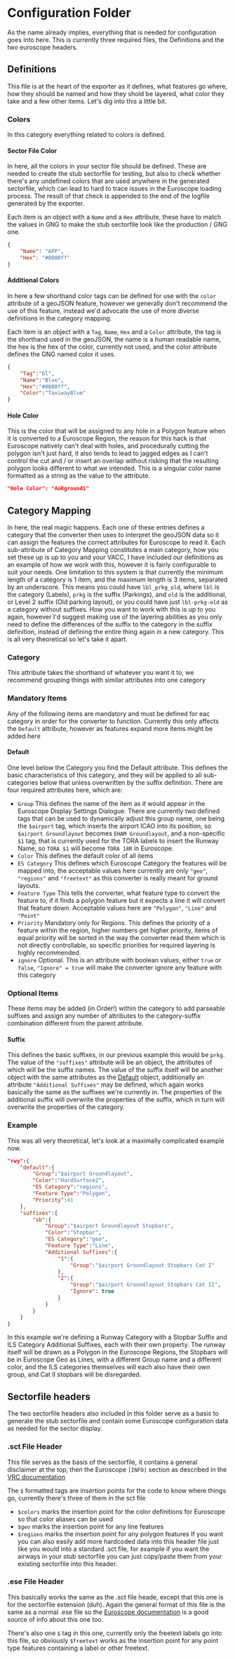 # Configuration Folder
As the name already implies, everything that is needed for configuration goes into here. This is currently three required files, the Definitions and the two euroscope headers.

## Definitions
This file is at the heart of the exporter as it defines, what features go where, how they should be named and how they shold be layered, what color they take and a few other items. Let's dig into this a little bit.

### Colors
In this category everything related to colors is defined. 

#### Sector File Color
In here, all the colors in your sector file should be defined. These are needed to create the stub sectorfile for testing, but also to check whether there's any undefined colors that are used anywhere in the generated sectorfile, which can lead to hard to trace issues in the Euroscope loading process. The result of that check is appended to the end of the logfile generated by the exporter.

Each item is an object with a `Name` and a `Hex` attribute, these have to match the values in GNG to make the stub sectorfile look like the production / GNG one.
```Json
{
    "Name": "APP",
    "Hex": "#0000ff"
}
```

#### Additional Colors
In here a few shorthand color tags can be defined for use with the `color` attribute of a geoJSON feature, however we generally don't recommend the use of this feature, instead we'd advocate the use of more diverse definitions in the category mapping.

Each item is an object with a `Tag`, `Name`, `Hex` and a `Color` attribute, the tag is the shorthand used in the geoJSON, the name is a human readable name, the hex is the hex of the color, currently not used, and the color attribute defines the GNG named color it uses.
```JSON
{
    "Tag":"bl",
    "Name":"Blue",
    "Hex":"#0000ff",
    "Color":"TaxiwayBlue"
}
```

#### Hole Color
This is the color that will be assigned to any hole in a Polygon feature when it is converted to a Euroscope Region, the reason for this hack is that Euroscope natively can't deal with holes, and procedurally cutting the polygon isn't just hard, it also tends to lead to jagged edges as I can't control the cut and / or insert an overlap without risking that the resulting polygon looks different to what we intended. This is a singular color name formatted as a string as the value to the attribute.
```JSON
"Hole Color": "AoRground1"
```

## Category Mapping
In here, the real magic happens. Each one of these entries defines a category that the converter then uses to interpret the geoJSON data so it can assign the features the correct attributes for Euroscope to read it.
Each sub-attribute of Category Mapping constitutes a main category, how you set these up is up to you and your VACC, I have included our definitions as an example of how we work with this, however it is fairly configurable to suit your needs.
One limitation to this system is that currently the minimum length of a category is 1 item, and the maximum length is 3 items, separated by an underscore. This means you could have `lbl_prkg_old`, where `lbl` is the category (Labels), `prkg` is the suffix (Parkings), and `old` is the additional, or Level 2 suffix (Old parking layout), or you could have just `lbl-prkg-old` as a category without suffixes. How you want to work with this is up to you again, however I'd suggest making use of the layering abilities as you only need to define the differences of the suffix to the category in the suffix definition, instead of defining the entire thing again in a new category.
This is all very theoretical so let's take it apart.

### Category
This attribute takes the shorthand of whatever you want it to, we recommend grouping things with similar attributes into one category

### Mandatory Items
Any of the following items are mandatory and must be defined for eac category in order for the converter to function. Currently this only affects the `Default` attribute, however as features expand more items might be added here

#### Default
One level below the Category you find the Default attribute. This defines the basic characteristics of this category, and they will be applied to all sub-categories below that unless overwritten by the suffix definition. There are four required attributes here, which are:
- `Group` This defines the name of the item as it would appear in the Euroscope Display Settings Dialogue. There are currently two defined tags that can be used to dynamically adjust this group name, one being the `$airport` tag, which inserts the airport ICAO into its position, so `$airport Groundlayout` becomes `EHAM Groundlayout`, and a non-specific `$1` tag, that is currently used for the TORA labels to insert the Runway Name, so `TORA $1` will become `TORA 18R` in Euroscope.
- `Color` This defines the default color of all items
- `ES Category` This defines which Euroscope Category the features will be mapped into, the acceptable values here currently are only `"geo"`, `"regions"` and `"freetext"` as this converter is really meant for ground layouts.
- `Feature Type` This tells the converter, what feature type to convert the feature to, if it finds a polygon feature but it expects a line it will convert that feature down. Acceptable values here are `"Polygon"`, `"Line"` and `"Point"`
- `Priority` Mandatory only for Regions. This defines the priority of a feature within the region, higher numbers get higher priority, items of equal priority will be sorted in the way the converter read them which is not directly controllable, so specific priorities for required layering is highly recommended.
- `ignore` Optional. This is an attribute with boolean values, either `true` or `false`, `"Ignore" = true` will make the converter ignore any feature with this category

### Optional Items
These items may be added (in Order!) within the category to add parseable suffixes and assign any number of attributes to the category-suffix combination different from the parent attribute.

#### Suffix
This defines the basic suffixes, in our previous example this would be `prkg`. The value of the `"suffixes"` attribute will be an object, the attributes of which will be the suffix names. The value of the suffix itself will be another object with the same attributes as the [Default](#default) object, additionally an attribute `"Additional Suffixes"` may be defined, which again works basically the same as the suffixes we're currently in. The properties of the additional suffix will overwrite the properties of the suffix, which in turn will overwrite the properties of the category.

### Example
This was all very theoretical, let's look at a maximally complicated example now.
```JSON
"rwy":{
    "default":{
        "Group":"$airport Groundlayout",
        "Color":"HardSurface2",
        "ES Category":"regions",
        "Feature Type":"Polygon",
        "Priority":41
    },
    "suffixes":{
        "sb":{
            "Group":"$airport Groundlayout Stopbars",
            "Color":"Stopbar",
            "ES Category":"geo",
            "Feature Type":"Line",
            "Additional Suffixes":{
                "1":{
                    "Group":"$airport Groundlayout Stopbars Cat I"
                },
                "2":{
                    "Group":"$airport Groundlayout Stopbars Cat II",
                    "Ignore": true
                }
            }
        }
    }
}
```
In this example we're defining a Runway Category with a Stopbar Suffix and ILS Category Additional Suffixes, each with their own property. The runway itself will be drawn as a Polygon in the Euroscope Regions, the Stopbars will be in Euroscope Geo as Lines, with a different Group name and a different color, and the ILS categories themselves will each also have their own group, and Cat II stopbars will be disregarded.

## Sectorfile headers

The two sectorfile headers also included in this folder serve as a basis to generate the stub sectorfile and contain some Euroscope configuration data as needed for the sector display.

### .sct File Header
This file serves as the basis of the sectorfile, it contains a general disclaimer at the top, then the Euroscope `[INFO]` section as described in the [VRC documentation](https://vrc.rosscarlson.dev/docs/doc.php?page=appendix_g) 

The `$` formatted tags are insertion points for the code to know where things go, currently there's three of them in the sct file
- `$colors` marks the insertion point for the color definitions for Euroscope so that color aliases can be used
- `$geo` marks the insertion point for any line features
- `$regions` marks the insertion point for any polygon features
If you want you can also easily add more hardcoded data into this header file just like you would into a standard .sct file, for example if you want the airways in your stub sectorfile you can just copy/paste them from your existing sectorfile into this header.

### .ese File Header
This basically works the same as the .sct file heade, except that this one is for the sectorfile extension (duh). Again the general format of this file is the same as a normal .ese file so the [Euroscope documentation](https://www.euroscope.hu/wp/ese-files-description/) is a good source of info about this one too.

There's also one `$` tag in this one, currently only the freetext labels go into this file, so obviously `$freetext` works as the insertion point for any point type features containing a label or other freetext.